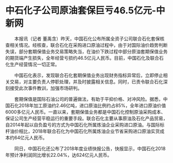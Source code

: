 # 中石化子公司原油套保巨亏46.5亿元-中新网

　　本报讯（记者 董禹含）昨天，中国石化公布所属全资子公司联合石化套保核查相关情况。经核查，联合石化在采购进口原油过程中，由于对国际油价趋势判断失误，部分套期保值业务交易策略失当，在油价下跌过程中部分原油套期保值业务的期货端产生损失，全年经营亏损约46.5亿元人民币。目前，中国石化及联合石化生产经营情况一切正常。

　　中国石化表示，发现联合石化套期保值业务出现财务指标异常后，立即停止相关交易，对主要负责人停职处理，并及时披露相关信息。同时，已责令联合石化深刻接受此次事件教训，加强市场研判。

　　套期保值是国际石油公司的普遍做法，有助于平抑价格、对冲风险。据悉，中国石化2018年加工原油约2.46亿吨，进口原油比例约占85%，全年进口原油价值6000多亿元人民币。一直以来，套期保值业务都是中国石化控制原油采购成本、保证公司生产经营平稳运行的重要手段。联合石化主要从事原油及石化产品贸易，自2014年起以自负盈亏的方式为中国石化所属炼油企业采购进口原油。与国际标杆油价相比，2018年联合石化为中国石化所属炼油企业节省采购进口原油实货成本约64亿元人民币。

　　同日，中国石化还公布了2018年度业绩快报公告，快报显示，中国石化2018年预计净利润同比增长22.04%，达624亿元人民币。
